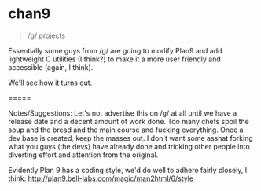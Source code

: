 chan9
=====

>/g/ projects

Essentially some guys from /g/ are going to modify Plan9 and add lightweight C utilities (I think?) to make it a more user friendly and accessible (again, I think).

We'll see how it turns out.

=====

Notes/Suggestions:
Let's not advertise this on /g/ at all until we have a release date and a decent amount of work done.  Too many chefs spoil the soup and the bread and the main course and fucking everything.  Once a dev base is created, keep the masses out.  I don't want some asshat forking what you guys (the devs) have already done and tricking other people into diverting effort and attention from the original.

Evidently Plan 9 has a coding style, we'd do well to adhere fairly closely, I think: http://plan9.bell-labs.com/magic/man2html/6/style
